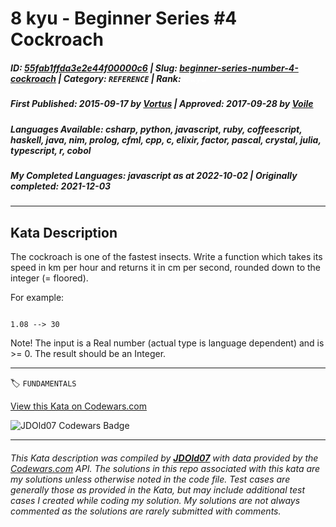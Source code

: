 # 8 kyu - Beginner Series #4 Cockroach

##### **ID**: [55fab1ffda3e2e44f00000c6](https://www.codewars.com/kata/55fab1ffda3e2e44f00000c6) | **Slug**: [beginner-series-number-4-cockroach](https://www.codewars.com/kata/55fab1ffda3e2e44f00000c6) | **Category**: `REFERENCE` | **Rank**: <span style="color:white">8 kyu</span>

##### **First Published**: 2015-09-17 ***by*** [Vortus](https://www.codewars.com/users/Vortus) | **Approved**: 2017-09-28 ***by*** [Voile](https://www.codewars.com/users/Voile)

##### **Languages Available**: csharp, python, javascript, ruby, coffeescript, haskell, java, nim, prolog, cfml, cpp, c, elixir, factor, pascal, crystal, julia, typescript, r, cobol

##### **My Completed Languages**: javascript ***as at*** 2022-10-02 | **Originally completed**: 2021-12-03

---

## Kata Description


The cockroach is one of the fastest insects. Write a function which takes its speed in km per hour and returns it in cm per second, rounded down to the integer (= floored).



For example:



```

1.08 --> 30

```



Note! The input is a Real number (actual type is language dependent) and is >= 0. The result should be an Integer.

---


🏷 `FUNDAMENTALS`


[View this Kata on Codewars.com](https://www.codewars.com/kata/55fab1ffda3e2e44f00000c6)

![](https://www.codewars.com/users/jdold07/badges/large "JDOld07 Codewars Badge")

---

###### *This Kata description was compiled by [**JDOld07**](https://tpstech.dev) with data provided by the [Codewars.com](https://www.codewars.com) API.  The solutions in this repo associated with this kata are my solutions unless otherwise noted in the code file.  Test cases are generally those as provided in the Kata, but may include additional test cases I created while coding my solution.  My solutions are not always commented as the solutions are rarely submitted with comments.*
